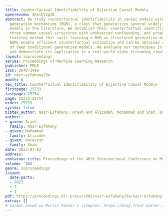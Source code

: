 ```yaml
---
title: Counterfactual Identifiability of Bijective Causal Models
openreview: 4KeshY2gzB
abstract: We study counterfactual identifiability in causal models with bijective
  generation mechanisms (BGM), a class that generalizes several widely-used causal
  models in the literature. We establish their counterfactual identifiability for
  three common causal structures with unobserved confounding, and propose a practical
  learning method that casts learning a BGM as structured generative modeling. Learned
  BGMs enable efficient counterfactual estimation and can be obtained using a variety
  of deep conditional generative models. We evaluate our techniques in a visual task
  and demonstrate its application in a real-world video streaming simulation task.
layout: inproceedings
series: Proceedings of Machine Learning Research
publisher: PMLR
issn: 2640-3498
id: nasr-esfahany23a
month: 0
tex_title: Counterfactual Identifiability of Bijective Causal Models
firstpage: 25733
lastpage: 25754
page: 25733-25754
order: 25733
cycles: false
bibtex_author: Nasr-Esfahany, Arash and Alizadeh, Mohammad and Shah, Devavrat
author:
- given: Arash
  family: Nasr-Esfahany
- given: Mohammad
  family: Alizadeh
- given: Devavrat
  family: Shah
date: 2023-07-03
address: 
container-title: Proceedings of the 40th International Conference on Machine Learning
volume: '202'
genre: inproceedings
issued:
  date-parts:
  - 2023
  - 7
  - 3
pdf: https://proceedings.mlr.press/v202/nasr-esfahany23a/nasr-esfahany23a.pdf
extras: []
# Format based on Martin Fenner's citeproc: https://blog.front-matter.io/posts/citeproc-yaml-for-bibliographies/
---
```

